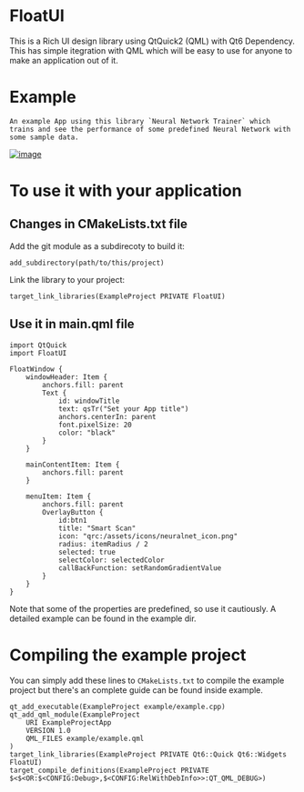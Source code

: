 # FloatUI
This is a Rich UI design library using QtQuick2 (QML) with Qt6 Dependency. This has simple itegration with QML which will be easy to use for anyone to make an application out of it.

# Example
    An example App using this library `Neural Network Trainer` which trains and see the performance of some predefined Neural Network with some sample data.

[ ![image](https://github.com/HackerShohag/FloatUI/assets/47150885/ad617526-057f-4adf-ab56-96cdbdd5ecae) ](https://github.com/HackerShohag/SimpleNeuralNetwork)

# To use it with your application

## Changes in CMakeLists.txt file
Add the git module as a subdirecoty to build it:

    add_subdirectory(path/to/this/project)
Link the library to your project:

    target_link_libraries(ExampleProject PRIVATE FloatUI)

## Use it in main.qml file

    import QtQuick
    import FloatUI
    
    FloatWindow {
        windowHeader: Item {
            anchors.fill: parent
            Text {
                id: windowTitle
                text: qsTr("Set your App title")
                anchors.centerIn: parent
                font.pixelSize: 20
                color: "black"
            }
        }
    
        mainContentItem: Item {
            anchors.fill: parent
        }
    
        menuItem: Item {
            anchors.fill: parent
            OverlayButton {
                id:btn1
                title: "Smart Scan"
                icon: "qrc:/assets/icons/neuralnet_icon.png"
                radius: itemRadius / 2
                selected: true
                selectColor: selectedColor
                callBackFunction: setRandomGradientValue
            }
        }
    }

Note that some of the properties are predefined, so use it cautiously. A detailed example can be found in the example dir.

# Compiling the example project
You can simply add these lines to `CMakeLists.txt` to compile the example project but there's an complete guide can be found inside example.

    qt_add_executable(ExampleProject example/example.cpp)
    qt_add_qml_module(ExampleProject
        URI ExampleProjectApp
        VERSION 1.0
        QML_FILES example/example.qml
    )
    target_link_libraries(ExampleProject PRIVATE Qt6::Quick Qt6::Widgets FloatUI)
    target_compile_definitions(ExampleProject PRIVATE $<$<OR:$<CONFIG:Debug>,$<CONFIG:RelWithDebInfo>>:QT_QML_DEBUG>)
